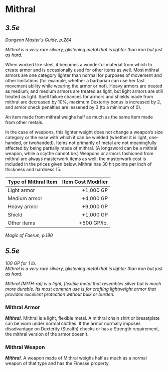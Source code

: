 # Mithral

*3.5e*
---

*Dungeon Master's Guide, p.284*

*Mithral is a very rare silvery, glistening metal that is lighter than iron but just as hard.*

When worked like steel, it becomes a wonderful material from which to create armor and is occasionally used for other items as well. Most mithral armors are one category lighter than normal for purposes of movement and other limitations (for example, whether a barbarian can use her fast movement ability while wearing the armor or not). Heavy armors are treated as medium, and medium armors are treated as light, but light armors are still treated as light. Spell failure chances for armors and shields made from mithral are decreased by 10%, maximum Dexterity bonus is increased by 2, and armor check penalties are lessened by 3 (to a minimum of 0).

An item made from mithral weighs half as much as the same item made from other metals.

In the case of weapons, this lighter weight does not change a weapon’s size category or the ease with which it can be wielded (whether it is light, one-handed, or twohanded). Items not primarily of metal are not meaningfully affected by being partially made of mithral. (A longsword can be a mithral weapon, while a scythe cannot be.) Weapons or armors fashioned from mithral are always masterwork items as well; the masterwork cost is included in the prices given below. Mithral has 30 hit points per inch of thickness and hardness 15.

| Type of Mithral Item | Item Cost Modifier |
|----------------------|-------------------:|
| Light armor          | +1,000 GP          |
| Medium armor         | +4,000 GP          |
| Heavy armor          | +9,000 GP          |
| Shield               | +1,000 GP          |
| Other items          | +500 GP/lb.        |


*Magic of Faerun, p.180*



*5.5e*
---
*100 GP for 1 lb.*  
*Mithral is a very rare silvery, glistening metal that is lighter than iron but just as hard.*

*Mithral (MITH-ral) is a light, flexible metal that resembles silver but is much more durable. Its most common use is for crafting lightweight armor that provides excellent protection without bulk or burden.*

### Mithral Armor
***Mithral.*** Mithral is a light, flexible metal.
A mithral chain shirt or breastplate can be worn under normal clothes.
If the armor normally imposes disadvantage on Dexterity (Stealth) checks or has a Strength requirement, the mithral version of the armor doesn't.

### Mithral Weapon
***Mithral.*** A weapon made of Mithral weighs half as much as a normal weapon of that type and has the Finesse property.
